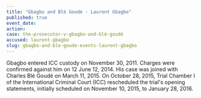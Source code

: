 ```yaml
---
title: "Gbagbo and Blé Goudé - Laurent Gbagbo"
published: true
event_date:
action:
case: the-prosecutor-v-gbagbo-and-blé-goudé
accused: laurent-gbagbo
slug: gbagbo-and-ble-goude-events-laurent-gbagbo
---
```


Gbagbo entered ICC custody on November 30, 2011. Charges were confirmed against him on 12 June 12, 2014. His case was joined with Charles Blé Goudé on March 11, 2015. On October 28, 2015, Trial Chamber I of the International Criminal Court (ICC) rescheduled the trial's opening statements, initially scheduled on November 10, 2015, to January 28, 2016.

